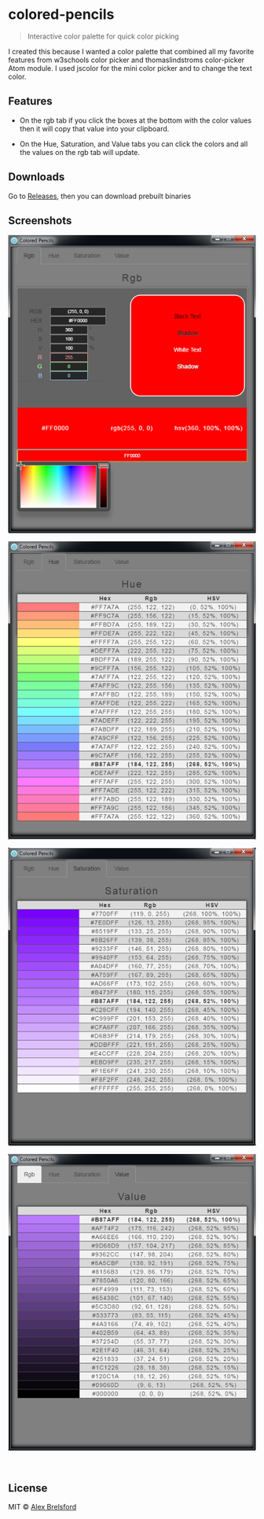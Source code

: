 # colored-pencils
> Interactive color palette for quick color picking

I created this because I wanted a color palette that combined all my favorite features from w3schools color picker and thomaslindstroms color-picker Atom module. I used jscolor for the mini color picker and to change the text color.

## Features

* On the rgb tab if you click the boxes at the bottom with the color values then it will copy that value into your clipboard.

* On the Hue, Saturation, and Value tabs you can click the colors and all the values on the rgb tab will update.

## Downloads

Go to [Releases](https://github.com/abrelsfo/colored-pencils/releases), then you can download prebuilt binaries

## Screenshots

![rgb-tab](./screenshots/rgb-tab.PNG)

![hue-tab](./screenshots/hue-tab.PNG)

![sat-tab](./screenshots/sat-tab.PNG)

![val-tab](./screenshots/val-tab.PNG)

<br>

## License

MIT © [Alex Brelsford](abrelsfo.github.io)
